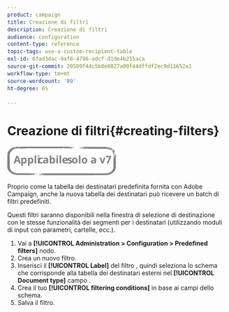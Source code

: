 ```yaml
---
product: campaign
title: Creazione di filtri
description: Creazione di filtri
audience: configuration
content-type: reference
topic-tags: use-a-custom-recipient-table
exl-id: 6fad3dac-9af0-4796-adcf-d1de4b255aca
source-git-commit: 20509f44c5b8e0827a09f44dffdf2ec9d11652a1
workflow-type: tm+mt
source-wordcount: '89'
ht-degree: 6%

---
```


# Creazione di filtri{#creating-filters}

![](../../assets/v7-only.svg)

Proprio come la tabella dei destinatari predefinita fornita con Adobe Campaign, anche la nuova tabella dei destinatari può ricevere un batch di filtri predefiniti.

Questi filtri saranno disponibili nella finestra di selezione di destinazione con le stesse funzionalità dei segmenti per i destinatari (utilizzando moduli di input con parametri, cartelle, ecc.).

1. Vai a **[!UICONTROL Administration > Configuration > Predefined filters]** nodo.
1. Crea un nuovo filtro.
1. Inserisci il **[!UICONTROL Label]** del filtro , quindi seleziona lo schema che corrisponde alla tabella dei destinatari esterni nel **[!UICONTROL Document type]** campo .
1. Crea il tuo **[!UICONTROL filtering conditions]** in base ai campi dello schema.
1. Salva il filtro.
